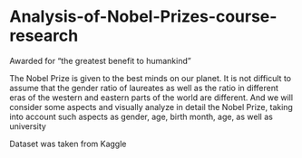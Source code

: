 # Analysis-of-Nobel-Prizes-course-research

Awarded for “the greatest benefit to humankind”


The Nobel Prize is given to the best minds on our planet. 
It is not difficult to assume that the gender ratio of laureates as well as the ratio in different eras of the western and eastern parts of the world are different.
And we will consider some aspects and visually analyze in detail the Nobel Prize, taking into account such aspects as gender, age, birth month, age, as well as university

Dataset was taken from Kaggle 
